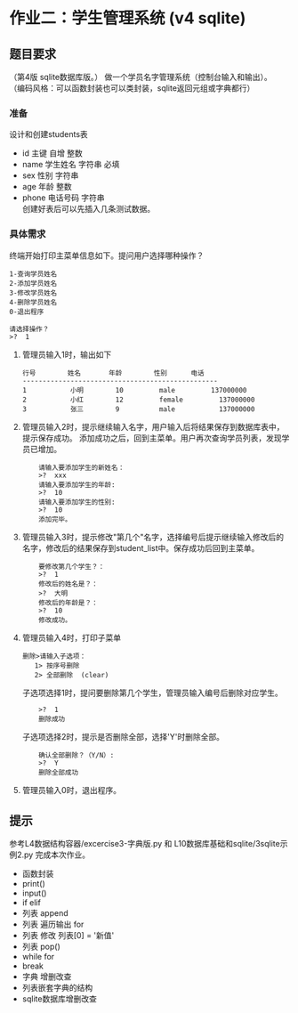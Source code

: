 作业二：学生管理系统 (v4 sqlite)
====
## 题目要求
（第4版 sqlite数据库版。）
做一个学员名字管理系统（控制台输入和输出）。 
（编码风格：可以函数封装也可以类封装，sqlite返回元组或字典都行）
### 准备
设计和创建students表
- id  主键 自增 整数
- name 学生姓名 字符串  必填
- sex   性别  字符串
- age   年龄  整数
- phone 电话号码    字符串    
创建好表后可以先插入几条测试数据。

### 具体需求
终端开始打印主菜单信息如下。提问用户选择哪种操作？
```
1-查询学员姓名
2-添加学员姓名
3-修改学员姓名
4-删除学员姓名
0-退出程序

请选择操作？
>?  1
```
1. 管理员输入1时，输出如下
    ``` 
    行号        姓名       年龄        性别      电话
    -------------------------------------------------
    1           小明        10         male         137000000
    2           小红        12         female         137000000
    3           张三        9          male           137000000
    ```
2. 管理员输入2时，提示继续输入名字，用户输入后将结果保存到数据库表中，提示保存成功。
添加成功之后，回到主菜单。用户再次查询学员列表，发现学员已增加。
    ```
        请输入要添加学生的新姓名：
        >?  xxx
        请输入要添加学生的年龄:
        >?  10
        请输入要添加学生的性别:
        >?  10
        添加完毕。
    ```
3. 管理员输入3时，提示修改"第几个"名字，选择编号后提示继续输入修改后的名字，修改后的结果保存到student_list中。保存成功后回到主菜单。
    ```
        要修改第几个学生？：
        >?  1
        修改后的姓名是？：
        >?  大明
        修改后的年龄是？：
        >?  10
        修改成功。
    ```
4. 管理员输入4时，打印子菜单
    ```
    删除>请输入子选项：
       1> 按序号删除
       2> 全部删除  (clear)
    ```
    子选项选择1时，提问要删除第几个学生，管理员输入编号后删除对应学生。
    ```要删除第几个学生？：
        >?  1
        删除成功
    ```
    子选项选择2时，提示是否删除全部，选择'Y'时删除全部。
    ```
        确认全部删除？（Y/N）:
        >?  Y
        删除全部成功
    ```
5. 管理员输入0时，退出程序。

## 提示
参考L4数据结构容器/excercise3-字典版.py 和 L10数据库基础和sqlite/3sqlite示例2.py 完成本次作业。

- 函数封装
- print()
- input()
- if elif
- 列表 append
- 列表 遍历输出 for
- 列表 修改  列表[0] = '新值'
- 列表 pop()
- while for
- break
- 字典 增删改查
- 列表嵌套字典的结构
- sqlite数据库增删改查


